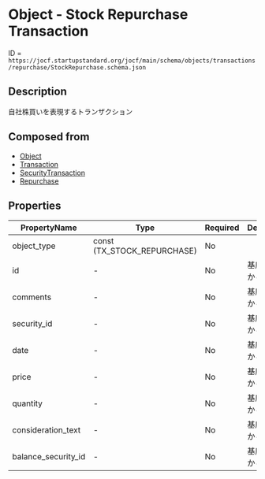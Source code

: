 # Object - Stock Repurchase Transaction

ID = `https://jocf.startupstandard.org/jocf/main/schema/objects/transactions/repurchase/StockRepurchase.schema.json`

## Description
自社株買いを表現するトランザクション

## Composed from
- [Object](../../../primitives/objects/Object.md)
- [Transaction](../../../primitives/objects/transactions/Transaction.md)
- [SecurityTransaction](../../../primitives/objects/transactions/SecurityTransaction.md)
- [Repurchase](../../../primitives/objects/transactions/repurchase/Repurchase.md)

## Properties

| PropertyName | Type | Required | Description |
|-------------|------|----------|-------------|
| object_type | const (TX_STOCK_REPURCHASE) | No |  |
| id | - | No | 基底クラスから継承 |
| comments | - | No | 基底クラスから継承 |
| security_id | - | No | 基底クラスから継承 |
| date | - | No | 基底クラスから継承 |
| price | - | No | 基底クラスから継承 |
| quantity | - | No | 基底クラスから継承 |
| consideration_text | - | No | 基底クラスから継承 |
| balance_security_id | - | No | 基底クラスから継承 |